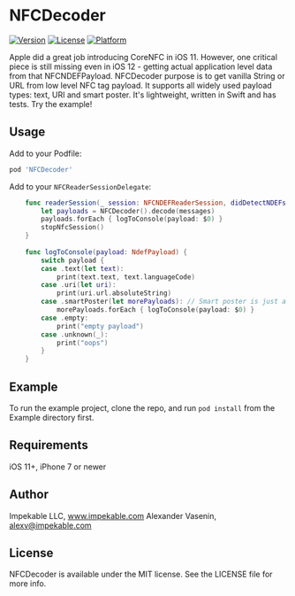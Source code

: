 # NFCDecoder

[![Version](https://img.shields.io/cocoapods/v/NFCDecoder.svg?style=flat)](https://cocoapods.org/pods/NFCDecoder)
[![License](https://img.shields.io/cocoapods/l/NFCDecoder.svg?style=flat)](https://cocoapods.org/pods/NFCDecoder)
[![Platform](https://img.shields.io/cocoapods/p/NFCDecoder.svg?style=flat)](https://cocoapods.org/pods/NFCDecoder)

Apple did a great job introducing CoreNFC in iOS 11. However, one critical piece is still missing even in iOS 12 - getting actual application level data from that NFCNDEFPayload. NFCDecoder purpose is to get vanilla String or URL from low level NFC tag payload. It supports all widely used payload types: text, URI and smart poster. It's lightweight, written in Swift and has tests. Try the example!

## Usage

Add to your Podfile:

```ruby
pod 'NFCDecoder'
```

Add to your `NFCReaderSessionDelegate`:

```swift
    func readerSession(_ session: NFCNDEFReaderSession, didDetectNDEFs messages: [NFCNDEFMessage]) {
        let payloads = NFCDecoder().decode(messages)
        payloads.forEach { logToConsole(payload: $0) }
        stopNfcSession()
    }
    
    func logToConsole(payload: NdefPayload) {
        switch payload {
        case .text(let text):
            print(text.text, text.languageCode)
        case .uri(let uri):
            print(uri.url.absoluteString)
        case .smartPoster(let morePayloads): // Smart poster is just a container for more payloads
            morePayloads.forEach { logToConsole(payload: $0) }
        case .empty:
            print("empty payload")
        case .unknown(_):
            print("oops")
        }
    }
```

## Example

To run the example project, clone the repo, and run `pod install` from the Example directory first.

## Requirements

iOS 11+, iPhone 7 or newer

## Author

Impekable LLC, www.impekable.com
Alexander Vasenin, alexv@impekable.com

## License

NFCDecoder is available under the MIT license. See the LICENSE file for more info.


